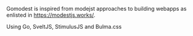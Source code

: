 Gomodest is inspired from modejst approaches to building webapps as enlisted in https://modestjs.works/.

Using Go, SveltJS, StimulusJS and Bulma.css